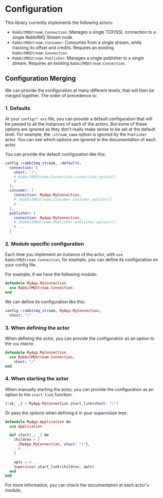 # Configuration

This library currently implements the following actors:

- `RabbitMQStream.Connection`: Manages a single TCP/SSL connection to a single RabbitMQ Stream node.
- `RabbitMQStream.Consumer`: Consumes from a single stream, while tracking its offset and credits. Requires an existing `RabbitMQStream.Connection`.
- `RabbitMQStream.Publisher`: Manages a single publisher to a single stream. Requires an existing `RabbitMQStream.Connection`.

## Configuration Merging

We can provide the configuration at many different levels, that will then be merged together. The order of precedence is:

### 1. Defaults

At your `config/*.exs` file, you can provide a default configuration that will be passed to all the instances of each of the actors. But some of these options are ignored as they don't really make sense to be set at the default level. For example, the `:stream_name` option is ignored by the `Publisher` actor. You can see which options are ignored in the documentation of each actor.

You can provide the default configuration like this:

```elixir
config :rabbitmq_stream, :defaults,
  connection: [
    vhost: "/",
    # RabbitMQStream.Connection.connection_option()
    # ...
  ],
  consumer: [
    connection: MyApp.MyConnection,
    # [RabbitMQStream.Consumer.consumer_option()]
    # ...
  ],
  publisher: [
    connection: MyApp.MyConnection,
    # [RabbitMQStream.Publisher.publisher_option()]
    # ...
  ]
```

### 2. Module specific configuration

Each time you implement an instance of the actor, with `use RabbitMQStream.Connection`, for example, you can define its configuration on your config file.

For example, if we have the following module:

```elixir
defmodule MyApp.MyConnection
  use RabbitMQStream.Connection
end
```

We can define its configuration like this:

```elixir
config :rabbitmq_stream, MyApp.MyConnection,
  vhost: "/"
```

### 3. When defining the actor

When defining the actor, you can provide the configuration as an option to the `use` macro:

```elixir
defmodule MyApp.MyConnection
  use RabbitMQStream.Connection,
    vhost: "/"
end
```

### 4. When starting the actor

When manually starting the actor, you can provide the configuration as an option to the `start_link` function:

```elixir
{:ok, _} = MyApp.MyConnection.start_link(vhost: "/")
```

Or pass the options when defining it in your supervision tree:

```elixir
defmodule MyApp.Application do
  use Application

  def start(_, _) do
    children = [
      {MyApp.MyConnection, vhost: "/"},
      # ...
    ]

    opts = # ...
    Supervisor.start_link(children, opts)
  end
end
```

For more information, you can check the documentation at each actor's module;
